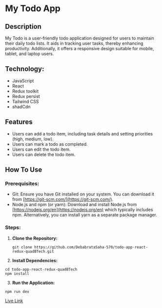# My Todo App

## Description

My Todo is a user-friendly todo application designed for users to maintain their daily todo lists. It aids in tracking user tasks, thereby enhancing productivity. Additionally, it offers a responsive design suitable for mobile, tablet, and laptop users.

## Technology:

- JavaScript
- React
- Redux toolkit
- Redux persist
- Tailwind CSS
- shadCdn

## Features

- Users can add a todo item, including task details and setting priorities (high, medium, low).
- Users can mark a todo as completed.
- Users can edit the todo item.
- Users can delete the todo item.

## How To Use

### Prerequisites:

- Git: Ensure you have Git installed on your system. You can download it from [https://git-scm.com/](https://git-scm.com/).
- Node.js and npm (or yarn): Download and install Node.js from [https://nodejs.org/en](https://nodejs.org/en) which typically includes npm. Alternatively, you can install yarn as a separate package manager.

### Steps:

1. **Clone the Repository:**

   ```
   git clone https://github.com/DebabrataSaha-570/todo-app-react-redux-quadBTech.git
   ```

2. **Install Dependencies:**

```
cd todo-app-react-redux-quadBTech
npm install

```

3.  **Run the Application:**

```
npm run dev

```

[Live Link](https://my-todo-app-react-redux.netlify.app/)
